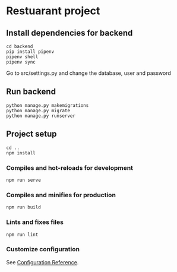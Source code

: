 # Restuarant project
## Install dependencies for backend
```
cd backend
pip install pipenv
pipenv shell
pipenv sync
```

Go to src/settings.py and change the database, user and password

## Run backend
```
python manage.py makemigrations
python manage.py migrate
python manage.py runserver
```
## Project setup
```
cd ..
npm install
```

### Compiles and hot-reloads for development
```
npm run serve
```

### Compiles and minifies for production
```
npm run build
```

### Lints and fixes files
```
npm run lint
```

### Customize configuration
See [Configuration Reference](https://cli.vuejs.org/config/).
